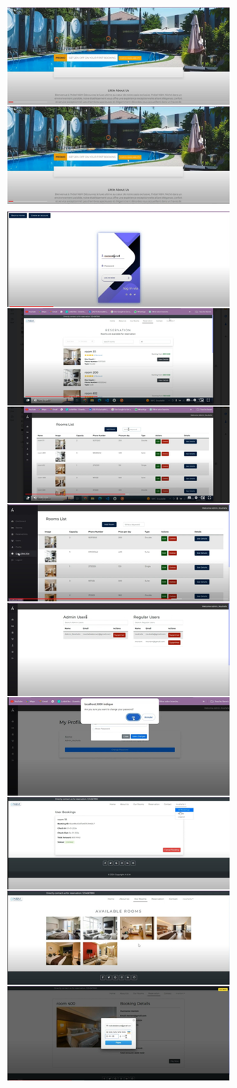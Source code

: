 
[![Alt text](captures/img2.jpeg)](lien_vers_la_video)
[![Alt text](captures/img2.jpeg)](lien_vers_la_video)

[![Alt text](captures/img3.jpeg)](lien_vers_la_video)
[![Alt text](captures/img4.jpeg)](lien_vers_la_video)
[![Alt text](captures/img5.jpeg)](lien_vers_la_video)
[![Alt text](captures/img6.jpeg)](lien_vers_la_video)
[![Alt text](captures/img7.jpeg)](lien_vers_la_video)
[![Alt text](captures/img8.jpeg)](lien_vers_la_video)
[![Alt text](captures/img9.jpeg)](lien_vers_la_video)
[![Alt text](captures/img10.jpeg)](lien_vers_la_video)
[![Alt text](captures/img11.jpeg)](lien_vers_la_video)

